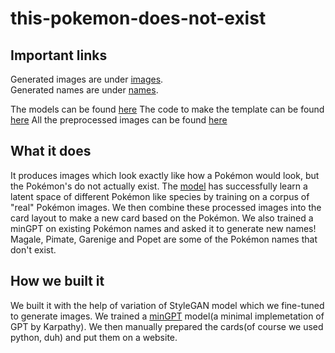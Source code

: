 # this-pokemon-does-not-exist

## Important links
Generated images are under [images][1].  
Generated names are under [names][2].

[1]: https://github.com/karynaur/this-pokemon-does-not-exist/tree/main/results/run2-generated-25
[2]: https://github.com/karynaur/this-pokemon-does-not-exist/tree/main/results/namelist

The models can be found [here](https://github.com/karynaur/this-pokemon-does-not-exist/tree/main/models)
The code to make the template can be found [here](https://github.com/karynaur/this-pokemon-does-not-exist/blob/main/Template.ipynb)
All the preprocessed images can be found [here](https://github.com/karynaur/this-pokemon-does-not-exist/tree/main/Card)


## What it does
It produces images which look exactly like how a Pokémon would look, but the Pokémon's do not actually exist. The [model](https://github.com/lucidrains/lightweight-gan) has successfully learn a latent space of different Pokémon like species by training on a corpus of "real" Pokémon images. We then combine these processed images into the card layout to make a new card based on the Pokémon. We also trained a minGPT on existing Pokémon names and asked it to generate new names! Magale, Pimate, Garenige and Popet are some of the Pokémon names that don't exist.

## How we built it
We built it with the help of variation of StyleGAN model which we fine-tuned to generate images. We trained a [minGPT](https://github.com/karpathy/minGPT) model(a minimal implemetation of GPT by Karpathy). We then manually prepared the cards(of course we used python, duh) and put them on a website. 

